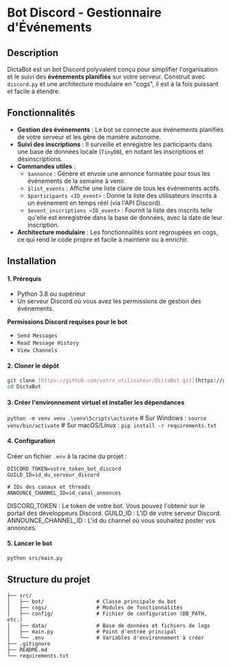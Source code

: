 # Bot Discord - Gestionnaire d'Événements

## Description

DictaBot est un bot Discord polyvalent conçu pour simplifier l'organisation et le suivi des **événements planifiés** sur votre serveur. Construit avec `discord.py` et une architecture modulaire en "cogs", il est à la fois puissant et facile à étendre.

## Fonctionnalités

- **Gestion des événements** : Le bot se connecte aux événements planifiés de votre serveur et les gère de manière autonome.
- **Suivi des inscriptions** : Il surveille et enregistre les participants dans une base de données locale (`TinyDB`), en notant les inscriptions et désinscriptions.
- **Commandes utiles** :
  - `$annonce` : Génère et envoie une annonce formatée pour tous les événements de la semaine à venir.
  - `$list_events` : Affiche une liste claire de tous les événements actifs.
  - `$participants <ID_event>` : Donne la liste des utilisateurs inscrits à un événement en temps réel (via l'API Discord).
  - `$event_inscriptions <ID_event>` : Fournit la liste des inscrits telle qu'elle est enregistrée dans la base de données, avec la date de leur inscription.
- **Architecture modulaire** : Les fonctionnalités sont regroupées en cogs, ce qui rend le code propre et facile à maintenir ou à enrichir.

## Installation

#### 1. Prérequis

- Python 3.8 ou supérieur
- Un serveur Discord où vous avez les permissions de gestion des événements.

**Permissions Discord requises pour le bot**

- `Send Messages`
- `Read Message History`
- `View Channels`

#### 2. Cloner le dépôt

```bash
git clone [https://github.com/votre_utilisateur/DictaBot.git](https://github.com/votre_utilisateur/DictaBot.git)
cd DictaBot
```

#### 3. Créer l'environnement virtuel et installer les dépendances

`python -m venv venv`
`.\venv\Scripts\activate` # Sur Windows :
`source venv/bin/activate` # Sur macOS/Linux :
`pip install -r requirements.txt`

#### 4. Configuration

Créer un fichier `.env` à la racine du projet :

```env
DISCORD_TOKEN=votre_token_bot_discord
GUILD_ID=id_du_serveur_discord

# IDs des canaux et threads
ANNOUNCE_CHANNEL_ID=id_canal_annonces
```

DISCORD_TOKEN : Le token de votre bot. Vous pouvez l'obtenir sur le portail des développeurs Discord.
GUILD_ID : L'ID de votre serveur Discord.
ANNOUNCE_CHANNEL_ID : L'id du channel où vous souhaitez poster vos annonces.

#### 5. Lancer le bot

```bash
python src/main.py
```

## Structure du projet

```
├── src/
│   ├── bot/                 # Classe principale du bot
│   ├── cogs/                # Modules de fonctionnalités
│   ├── config/              # Fichier de configuration (DB_PATH, etc.)
│   ├── data/                # Base de données et fichiers de logs
│   ├── main.py              # Point d'entrée principal
│   └── .env                 # Variables d'environnement à créer
├── .gitignore
├── README.md
└── requirements.txt
```
